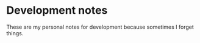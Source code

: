 # Development notes


These are my personal notes for development because sometimes I forget things.
